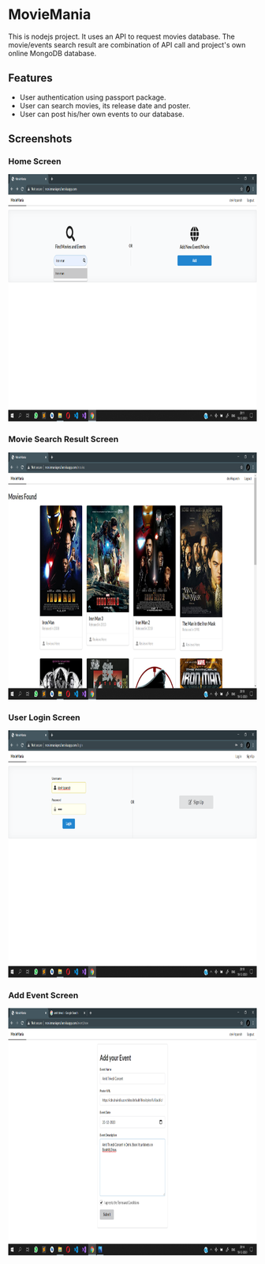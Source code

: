 # MovieMania
This is nodejs project. It uses an API to request movies database.
The movie/events search result are combination of API call and project's own online MongoDB database.

## Features
- User authentication using passport package.
- User can search movies, its release date and poster.
- User can post his/her own events to our database.


## Screenshots
### Home Screen
<img src="https://github.com/hopansh/MovieMania_web/blob/main/Screenshot/Screenshot%20(966).png" width="2000" height="500">

### Movie Search Result Screen
<img src="https://github.com/hopansh/MovieMania_web/blob/main/Screenshot/Screenshot%20(965).png" width="2000" height="500">

### User Login Screen
<img src="https://github.com/hopansh/MovieMania_web/blob/main/Screenshot/Screenshot%20(963).png" width="2000" height="500">

### Add Event Screen
<img src="https://github.com/hopansh/MovieMania_web/blob/main/Screenshot/Screenshot%20(969).png" width="2000" height="500">

